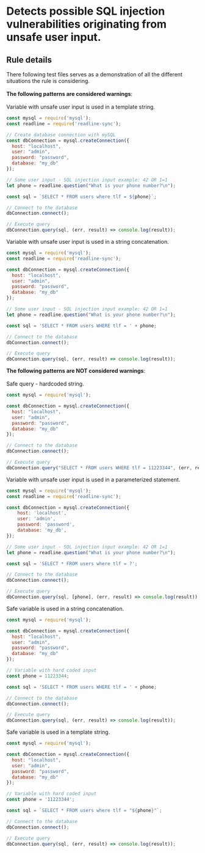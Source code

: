 # Detects possible SQL injection vulnerabilities originating from unsafe user input.

## Rule details
There following test files serves as a demonstration of all the different situations the rule is considering.
<br/><br/>
**The following patterns are considered warnings**:
<br/><br/>
Variable with unsafe user input is used in a template string.
```javascript
const mysql = require('mysql');
const readline = require('readline-sync');

// Create database connection with mySQL
const dbConnection = mysql.createConnection({
  host: "localhost",
  user: "admin",
  password: "password",
  database: "my_db"
});

// Some user input - SQL injection input example: 42 OR 1=1
let phone = readline.question("What is your phone number?\n");

const sql = `SELECT * FROM users where tlf = ${phone}`;

// Connect to the database
dbConnection.connect();

// Execute query
dbConnection.query(sql, (err, result) => console.log(result));
```

Variable with unsafe user input is used in a string concatenation.
```javascript
const mysql = require('mysql');
const readline = require('readline-sync');

const dbConnection = mysql.createConnection({
  host: "localhost",
  user: "admin",
  password: "password",
  database: "my_db"
});

// Some user input - SQL injection input example: 42 OR 1=1
let phone = readline.question("What is your phone number?\n");

const sql = 'SELECT * FROM users WHERE tlf = ' + phone;

// Connect to the database
dbConnection.connect();

// Execute query
dbConnection.query(sql, (err, result) => console.log(result));
```

**The following patterns are NOT considered warnings**:
<br/><br/>
Safe query - hardcoded string.
```javascript
const mysql = require('mysql');

const dbConnection = mysql.createConnection({
  host: "localhost",
  user: "admin",
  password: "password",
  database: "my_db"
});

// Connect to the database
dbConnection.connect();

// Execute query
dbConnection.query("SELECT * FROM users WHERE tlf = 11223344", (err, result) => console.log(result));
```

Variable with unsafe user input is used in a parameterized statement.
```javascript
const mysql = require('mysql');
const readline = require('readline-sync');

const dbConnection = mysql.createConnection({
    host: 'localhost',
    user: 'admin',
    password: 'password',
    database: 'my_db',
});

// Some user input - SQL injection input example: 42 OR 1=1
let phone = readline.question("What is your phone number?\n");

const sql = 'SELECT * FROM users where tlf = ?';

// Connect to the database
dbConnection.connect();

// Execute query
dbConnection.query(sql, [phone], (err, result) => console.log(result));
```

Safe variable is used in a string concatenation.
```javascript
const mysql = require('mysql');

const dbConnection = mysql.createConnection({
  host: "localhost",
  user: "admin",
  password: "password",
  database: "my_db"
});

// Variable with hard coded input
const phone = 11223344;

const sql = 'SELECT * FROM users WHERE tlf = ' + phone;

// Connect to the database
dbConnection.connect();

// Execute query
dbConnection.query(sql, (err, result) => console.log(result));
```

Safe variable is used in a template string.
```javascript
const mysql = require('mysql');

const dbConnection = mysql.createConnection({
  host: "localhost",
  user: "admin",
  password: "password",
  database: "my_db"
});

// Variable with hard coded input
const phone = '11223344';

const sql = `SELECT * FROM users where tlf = "${phone}"`;

// Connect to the database
dbConnection.connect();

// Execute query
dbConnection.query(sql, (err, result) => console.log(result));
```

